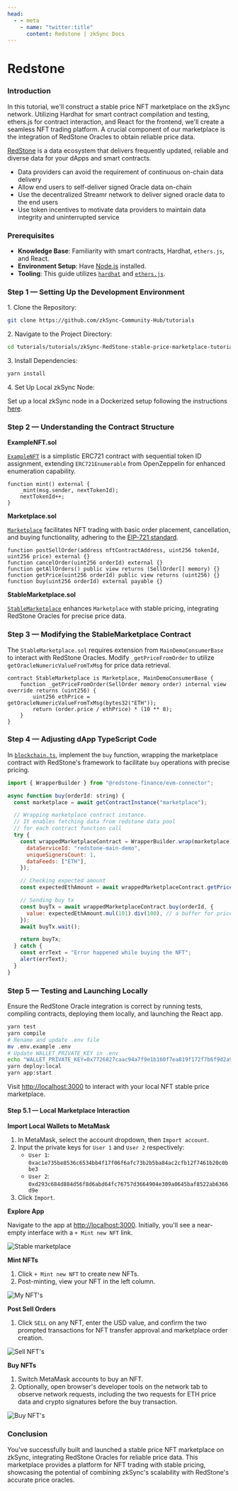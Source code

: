 ```yaml
---
head:
  - - meta
    - name: "twitter:title"
      content: Redstone | zkSync Docs
---
```


# Redstone

### Introduction

In this tutorial, we'll construct a stable price NFT marketplace on the zkSync network. Utilizing Hardhat for smart contract compilation and testing, ethers.js for contract interaction, and React for the frontend, we'll create a seamless NFT trading platform. A crucial component of our marketplace is the integration of RedStone Oracles to obtain reliable price data.

[RedStone](https://docs.redstone.finance/docs/introduction) is a data ecosystem that delivers frequently updated, reliable and diverse data for your dApps and smart contracts.

- Data providers can avoid the requirement of continuous on-chain data delivery
- Allow end users to self-deliver signed Oracle data on-chain
- Use the decentralized Streamr network to deliver signed oracle data to the end users
- Use token incentives to motivate data providers to maintain data integrity and uninterrupted service

### Prerequisites

- **Knowledge Base**: Familiarity with smart contracts, Hardhat, `ethers.js`, and React.
- **Environment Setup**: Have [Node.js](https://nodejs.org/) installed.
- **Tooling**: This guide utilizes [`hardhat`](https://hardhat.org/) and [`ethers.js`](https://docs.ethers.io/v5/).

### Step 1 — Setting Up the Development Environment

1\. Clone the Repository:

```bash
git clone https://github.com/zkSync-Community-Hub/tutorials
```

2\. Navigate to the Project Directory:

```bash
cd tutorials/tutorials/zkSync-RedStone-stable-price-marketplace-tutorial/code
```

3\. Install Dependencies:

```bash
yarn install
```

4\. Set Up Local zkSync Node:

Set up a local zkSync node in a Dockerized setup following the instructions [here](../../test-and-debug/dockerized-l1-l2-nodes.md).

### Step 2 — Understanding the Contract Structure

**ExampleNFT.sol**

[`ExampleNFT`](https://github.com/zkSync-Community-Hub/tutorials/blob/d01c44af89bff8d8c322ae9d6ebc823a3111b447/tutorials/zkSync-RedStone-stable-price-marketplace-tutorial/code/contracts/ExampleNFT.sol#L2) is a simplistic ERC721 contract with sequential token ID assignment, extending `ERC721Enumerable` from OpenZeppelin for enhanced enumeration capability.

```solidity
function mint() external {
    _mint(msg.sender, nextTokenId);
    nextTokenId++;
}
```

**Marketplace.sol**

[`Marketplace`](https://github.com/zkSync-Community-Hub/tutorials/blob/d01c44af89bff8d8c322ae9d6ebc823a3111b447/tutorials/zkSync-RedStone-stable-price-marketplace-tutorial/code/contracts/Marketplace.sol#L6) facilitates NFT trading with basic order placement, cancellation, and buying functionality, adhering to the [EIP-721 standard](https://eips.ethereum.org/EIPS/eip-721).

```solidity
function postSellOrder(address nftContractAddress, uint256 tokenId, uint256 price) external {}
function cancelOrder(uint256 orderId) external {}
function getAllOrders() public view returns (SellOrder[] memory) {}
function getPrice(uint256 orderId) public view returns (uint256) {}
function buy(uint256 orderId) external payable {}
```

**StableMarketplace.sol**

[`StableMarketplace`](https://github.com/zkSync-Community-Hub/tutorials/blob/d01c44af89bff8d8c322ae9d6ebc823a3111b447/tutorials/zkSync-RedStone-stable-price-marketplace-tutorial/code/contracts/StableMarketplace.sol#L11) enhances `Marketplace` with stable pricing, integrating RedStone Oracles for precise price data.

### Step 3 — Modifying the StableMarketplace Contract

The `StableMarketplace.sol` requires extension from `MainDemoConsumerBase` to interact with RedStone Oracles. Modify `_getPriceFromOrder` to utilize `getOracleNumericValueFromTxMsg` for price data retrieval.

```solidity
contract StableMarketplace is Marketplace, MainDemoConsumerBase {
    function _getPriceFromOrder(SellOrder memory order) internal view override returns (uint256) {
        uint256 ethPrice = getOracleNumericValueFromTxMsg(bytes32("ETH"));
        return (order.price / ethPrice) * (10 ** 8);
    }
}
```

### Step 4 — Adjusting dApp TypeScript Code

In [`blockchain.ts`](https://github.com/zkSync-Community-Hub/tutorials/blob/d01c44af89bff8d8c322ae9d6ebc823a3111b447/tutorials/zkSync-RedStone-stable-price-marketplace-tutorial/code/src/core/blockchain.ts#L121), implement the `buy` function, wrapping the marketplace contract with RedStone's framework to facilitate `buy` operations with precise pricing.

```javascript
import { WrapperBuilder } from "@redstone-finance/evm-connector";

async function buy(orderId: string) {
  const marketplace = await getContractInstance("marketplace");

  // Wrapping marketplace contract instance.
  // It enables fetching data from redstone data pool
  // for each contract function call
  try {
    const wrappedMarketplaceContract = WrapperBuilder.wrap(marketplace).usingDataService({
      dataServiceId: "redstone-main-demo",
      uniqueSignersCount: 1,
      dataFeeds: ["ETH"],
    });

    // Checking expected amount
    const expectedEthAmount = await wrappedMarketplaceContract.getPrice(orderId);

    // Sending buy tx
    const buyTx = await wrappedMarketplaceContract.buy(orderId, {
      value: expectedEthAmount.mul(101).div(100), // a buffer for price movements
    });
    await buyTx.wait();

    return buyTx;
  } catch {
    const errText = "Error happened while buying the NFT";
    alert(errText);
  }
}
```

### Step 5 — Testing and Launching Locally

Ensure the RedStone Oracle integration is correct by running tests, compiling contracts, deploying them locally, and launching the React app.

```bash
yarn test
yarn compile
# Rename and update .env file
mv .env.example .env
# Update WALLET_PRIVATE_KEY in .env
echo "WALLET_PRIVATE_KEY=0x7726827caac94a7f9e1b160f7ea819f172f7b6f9d2a97f992c38edeab82d4110" >> .env
yarn deploy:local
yarn app:start
```

Visit [http://localhost:3000](http://localhost:3000) to interact with your local NFT stable price marketplace.

#### Step 5.1 — Local Marketplace Interaction

**Import Local Wallets to MetaMask**

1. In MetaMask, select the account dropdown, then `Import account`.
2. Input the private keys for `User 1` and `User 2` respectively:
   - `User 1`: `0xac1e735be8536c6534bb4f17f06f6afc73b2b5ba84ac2cfb12f7461b20c0bbe3`
   - `User 2`: `0xd293c684d884d56f8d6abd64fc76757d3664904e309a0645baf8522ab6366d9e`
3. Click `Import`.

**Explore App**

Navigate to the app at [http://localhost:3000](http://localhost:3000). Initially, you'll see a near-empty interface with a `+ Mint new NFT` link.

![Stable marketplace](../../../assets/images/redstone-stable-marketplace-app.png)

**Mint NFTs**

1. Click `+ Mint new NFT` to create new NFTs.
2. Post-minting, view your NFT in the left column.

![My NFT's](../../../assets/images/redstone-my-nfts.png)

**Post Sell Orders**

1. Click `SELL` on any NFT, enter the USD value, and confirm the two prompted transactions for NFT transfer approval and marketplace order creation.

![Sell NFT's](../../../assets/images/redstone-orders.png)

**Buy NFTs**

1. Switch MetaMask accounts to buy an NFT.
2. Optionally, open browser's developer tools on the network tab to observe network requests, including the two requests for ETH price data and crypto signatures before the buy transaction.

![Buy NFT's](../../../assets/images/redstone-requests.png)

### Conclusion

You've successfully built and launched a stable price NFT marketplace on zkSync, integrating RedStone Oracles for reliable price data. This marketplace provides a platform for NFT trading with stable pricing, showcasing the potential of combining zkSync's scalability with RedStone's accurate price oracles.
